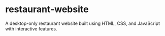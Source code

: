 # restaurant-website
A desktop-only restaurant website built using HTML, CSS, and JavaScript with interactive features.

